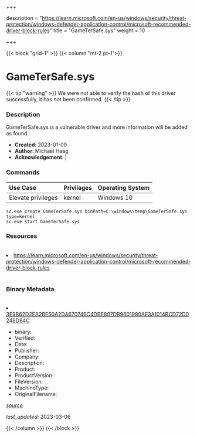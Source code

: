 +++

description = "https://learn.microsoft.com/en-us/windows/security/threat-protection/windows-defender-application-control/microsoft-recommended-driver-block-rules"
title = "GameTerSafe.sys"
weight = 10

+++


{{< block "grid-1" >}}
{{< column "mt-2 pt-1">}}




# GameTerSafe.sys 


{{< tip "warning" >}}
We were not able to verify the hash of this driver successfully, it has not been confirmed.
{{< /tip >}}




### Description


GameTerSafe.sys is a vulnerable driver and more information will be added as found.


- **Created**: 2023-01-09
- **Author**: Michael Haag
- **Acknowledgement**:  | [](https://twitter.com/)

### Commands

| Use Case | Privilages | Operating System | 
|:---- | ---- | ---- |
| Elevate privileges | kernel | Windows 10 |

```
sc.exe create GameTerSafe.sys binPath=C:\windows\temp\GameTerSafe.sys type=kernel
sc.exe start GameTerSafe.sys
```

### Resources
<br>


<li><a href=" https://learn.microsoft.com/en-us/windows/security/threat-protection/windows-defender-application-control/microsoft-recommended-driver-block-rules"> https://learn.microsoft.com/en-us/windows/security/threat-protection/windows-defender-application-control/microsoft-recommended-driver-block-rules</a></li>


<br>


### Binary Metadata
<br>



<li><a href="https://www.virustotal.com/gui/file/3E9B62D2EA2BE50A2DA670746C4DBE807DB9601980AF3A1014BCD72D0248D84C">3E9B62D2EA2BE50A2DA670746C4DBE807DB9601980AF3A1014BCD72D0248D84C</a></li>



- binary: 
- Verified: 
- Date: 
- Publisher: 
- Company: 
- Description: 
- Product: 
- ProductVersion: 
- FileVersion: 
- MachineType: 
- OriginalFilename: 

[*source*](https://github.com/magicsword-io/LOLDrivers/tree/main/yaml/gametersafe.sys.yml)

*last_updated:* 2023-03-06


{{< /column >}}
{{< /block >}}
